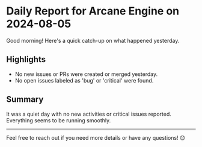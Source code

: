 # Daily Report for Arcane Engine on 2024-08-05

Good morning! Here's a quick catch-up on what happened yesterday.

## Highlights
- No new issues or PRs were created or merged yesterday.
- No open issues labeled as 'bug' or 'critical' were found.

## Summary
It was a quiet day with no new activities or critical issues reported. Everything seems to be running smoothly.

---

Feel free to reach out if you need more details or have any questions! 😊